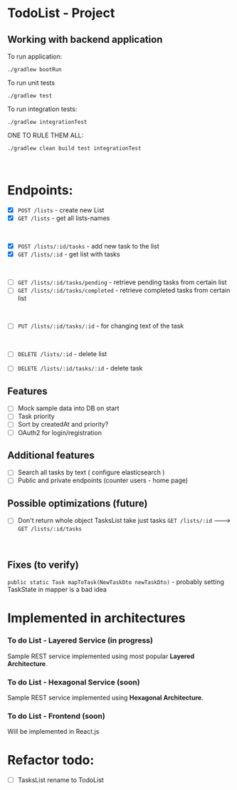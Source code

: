 # TodoList - Project




## Working with backend application

To run application:
```
./gradlew bootRun
```
To run unit tests
```
./gradlew test
```
To run integration tests:
```
./gradlew integrationTest
```
ONE TO RULE THEM ALL:
```
./gradlew clean build test integrationTest
```

<br>

# Endpoints:

* [x] `POST /lists` - create new List
* [x] `GET /lists` - get all lists-names

<br>

* [x] `POST /lists/:id/tasks` - add new task to the list
* [x] `GET /lists/:id` - get list with tasks

<br>

* [ ] `GET /lists/:id/tasks/pending` - retrieve pending tasks from certain list
* [ ] `GET /lists/:id/tasks/completed` - retrieve completed tasks from certain list

<br>

* [ ] `PUT /lists/:id/tasks/:id` - for changing text of the task

<br>

* [ ] `DELETE /lists/:id` - delete list
* [ ] `DELETE /lists/:id/tasks/:id` - delete task


## Features
- [ ] Mock sample data into DB on start
- [ ] Task priority
- [ ] Sort by createdAt and priority? 
- [ ] OAuth2 for login/registration

## Additional features
- [ ] Search all tasks by text ( configure elasticsearch )
- [ ] Public and private endpoints (counter users - home page)

## Possible optimizations (future)
- [ ] Don't return whole object TasksList take just tasks `GET /lists/:id` ---> `GET /lists/:id/tasks`

<br>

## Fixes (to verify)
`public static Task mapToTask(NewTaskDto newTaskDto)` - probably setting TaskState in mapper is a bad idea

# Implemented in architectures

### To do List - Layered Service (in progress)
Sample REST service implemented using most popular **Layered Architecture**.

### To do List - Hexagonal Service (soon)
Sample REST service implemented using **Hexagonal Architecture**. 

### To do List - Frontend (soon)
Will be implemented in React.js


# Refactor todo:
- [ ] TasksList rename to TodoList
